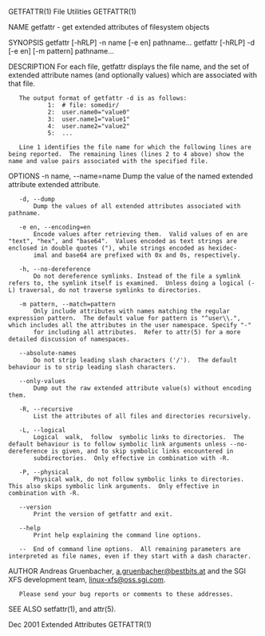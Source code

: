 GETFATTR(1)                                                                                   File Utilities                                                                                  GETFATTR(1)

NAME
       getfattr - get extended attributes of filesystem objects

SYNOPSIS
       getfattr [-hRLP] -n name [-e en] pathname...
       getfattr [-hRLP] -d [-e en] [-m pattern] pathname...

DESCRIPTION
       For each file, getfattr displays the file name, and the set of extended attribute names (and optionally values) which are associated with that file.

       The output format of getfattr -d is as follows:
               1:  # file: somedir/
               2:  user.name0="value0"
               3:  user.name1="value1"
               4:  user.name2="value2"
               5:  ...

       Line 1 identifies the file name for which the following lines are being reported.  The remaining lines (lines 2 to 4 above) show the name and value pairs associated with the specified file.

OPTIONS
       -n name, --name=name
           Dump the value of the named extended attribute extended attribute.

       -d, --dump
           Dump the values of all extended attributes associated with pathname.

       -e en, --encoding=en
           Encode values after retrieving them.  Valid values of en are "text", "hex", and "base64".  Values encoded as text strings are enclosed in double quotes ("), while strings encoded as hexidec‐
           imal and base64 are prefixed with 0x and 0s, respectively.

       -h, --no-dereference
           Do not dereference symlinks. Instead of the file a symlink refers to, the symlink itself is examined.  Unless doing a logical (-L) traversal, do not traverse symlinks to directories.

       -m pattern, --match=pattern
           Only include attributes with names matching the regular expression pattern.  The default value for pattern is "^user\\.", which includes all the attributes in the user namespace. Specify "-"
           for including all attributes.  Refer to attr(5) for a more detailed discussion of namespaces.

       --absolute-names
           Do not strip leading slash characters ('/').  The default behaviour is to strip leading slash characters.

       --only-values
           Dump out the raw extended attribute value(s) without encoding them.

       -R, --recursive
           List the attributes of all files and directories recursively.

       -L, --logical
           Logical  walk,  follow  symbolic links to directories.  The default behaviour is to follow symbolic link arguments unless --no-dereference is given, and to skip symbolic links encountered in
           subdirectories.  Only effective in combination with -R.

       -P, --physical
           Physical walk, do not follow symbolic links to directories.  This also skips symbolic link arguments.  Only effective in combination with -R.

       --version
           Print the version of getfattr and exit.

       --help
           Print help explaining the command line options.

       --  End of command line options.  All remaining parameters are interpreted as file names, even if they start with a dash character.

AUTHOR
       Andreas Gruenbacher, <a.gruenbacher@bestbits.at> and the SGI XFS development team, <linux-xfs@oss.sgi.com>.

       Please send your bug reports or comments to these addresses.

SEE ALSO
       setfattr(1), and attr(5).

Dec 2001                                                                                   Extended Attributes                                                                                GETFATTR(1)
